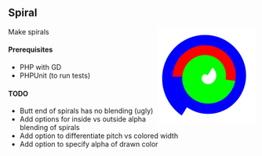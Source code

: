 ## Spiral

Make spirals
<img align="right" src="/example.png" alt="Example spiral">
#### Prerequisites
* PHP with GD
* PHPUnit (to run tests)

#### TODO
* Butt end of spirals has no blending (ugly)
* Add options for inside vs outside alpha blending of spirals
* Add option to differentiate pitch vs colored width
* Add option to specify alpha of drawn color